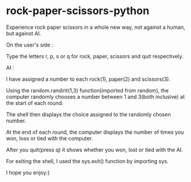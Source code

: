 # rock-paper-scissors-python
Experience rock paper scissors in a whole new way, not against a human, but against AI.


On the user's side :

Type the letters r, p, s or q for rock, paper, scissors and quit respectively. 


AI :

I have assigned a number to each rock(1), paper(2) and scissors(3).

Using the random.randint(1,3) function(imported from random), the computer randomly chooses a number between 1 and 3(both inclusive) at the start of each round.

The shell then displays the choice assigned to the randomly chosen number.

At the end of each round, the computer displays the number of times you won, loss or tied with the computer.

After you quit(press q) it shows whether you won, lost or tied with the AI.

For exiting the shell, I used the sys.exit() function by importing sys.


I hope you enjoy:)
